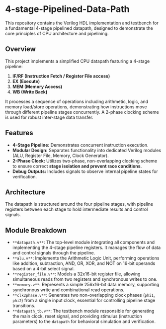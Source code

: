 # 4-stage-Pipelined-Data-Path
This repository contains the Verilog HDL implementation and testbench for a fundamental 4-stage pipelined datapath, designed to demonstrate the core principles of CPU architecture and pipelining.

## Overview

This project implements a simplified CPU datapath featuring a 4-stage pipeline:
1.  **IF/RF (Instruction Fetch / Register File access)**
2.  **EX (Execute)**
3.  **MEM (Memory Access)**
4.  **WB (Write Back)**

It processes a sequence of operations including arithmetic, logic, and memory load/store operations, demonstrating how instructions move through different pipeline stages concurrently. A 2-phase clocking scheme is used for robust inter-stage data transfer.

## Features

* **4-Stage Pipeline:** Demonstrates concurrent instruction execution.
* **Modular Design:** Separates functionality into dedicated Verilog modules (ALU, Register File, Memory, Clock Generator).
* **2-Phase Clock:** Utilizes two-phase, non-overlapping clocking scheme to ensure correct **stage isolation and prevent race conditions**.
* **Debug Outputs:** Includes signals to observe internal pipeline states for verification.

## Architecture

The datapath is structured around the four pipeline stages, with pipeline registers between each stage to hold intermediate results and control signals.

## Module Breakdown

* `**datapath.v**`: The top-level module integrating all components and implementing the 4-stage pipeline registers. It manages the flow of data and control signals through the pipeline.
* `**alu.v**`: Implements the Arithmetic Logic Unit, performing operations like addition, subtraction, AND, OR, XOR, and NOT on 16-bit operands based on a 4-bit select signal.
* `**register_file.v**`: Models a 32x16-bit register file, allowing simultaneous reads from two registers and synchronous writes to one.
* `**memory.v**`: Represents a simple 256x16-bit data memory, supporting synchronous write and combinational read operations.
* `**clk2phase.v**`: Generates two non-overlapping clock phases (`phi1`, `phi2`) from a single input clock, essential for controlling pipeline stage transitions.
* `**datapath_tb.v**`: The testbench module responsible for generating the main clock, reset signal, and providing stimulus (instruction parameters) to the `datapath` for behavioral simulation and verification.
